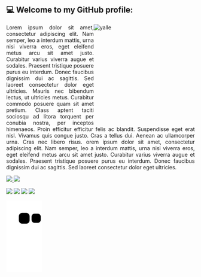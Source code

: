 ## 💻 Welcome to my GitHub profile: 

<p align=justify> 
<img align="right" alt="yalle" height="270" width="270" src="https://media.discordapp.net/attachments/790229238149152771/945705865078538260/3426523_Mesa_de_trabajo_1.png?width=473&height=473">

<p align=justify> Lorem ipsum dolor sit amet, consectetur adipiscing elit. Nam semper, leo a interdum mattis, urna nisi viverra eros, eget eleifend metus arcu sit amet justo. Curabitur varius viverra augue et sodales. Praesent tristique posuere purus eu interdum. Donec faucibus dignissim dui ac sagittis. Sed laoreet consectetur dolor eget ultricies. Mauris nec bibendum lectus, ut ultricies metus. Curabitur commodo posuere quam sit amet pretium. Class aptent taciti sociosqu ad litora torquent per conubia nostra, per inceptos himenaeos. Proin efficitur efficitur felis ac blandit. Suspendisse eget erat nisl. Vivamus quis congue justo. Cras a tellus dui. Aenean ac ullamcorper urna. Cras nec libero risus. orem ipsum dolor sit amet, consectetur adipiscing elit. Nam semper, leo a interdum mattis, urna nisi viverra eros, eget eleifend metus arcu sit amet justo. Curabitur varius viverra augue et sodales. Praesent tristique posuere purus eu interdum. Donec faucibus dignissim dui ac sagittis. Sed laoreet consectetur dolor eget ultricies.

<div align="left">
<a href="https://github.com/yallerocha">
<img width="48%" src="https://github-readme-stats.vercel.app/api?username=yallerocha&show_icons=true&theme=dark&include_all_commits=true&count_private=true"/>
<img width="48%" src="https://github-readme-stats.vercel.app/api/top-langs/?username=yallerocha&layout=compact&langs_count=7&theme=dark&card_width=433"/>
</div>

<a href="https://api.whatsapp.com/send?phone=5583981796615" target="_blank"><img src="https://img.shields.io/badge/WhatsApp-25D366?style=for-the-badge&logo=whatsapp&logoColor=white" target="_blank"></a>
<a href="https://instagram.com/yallerocha" target="_blank"><img src="https://img.shields.io/badge/-Instagram-%23E4405F?style=for-the-badge&logo=instagram&logoColor=white" target="_blank"></a>
<a href="https://twitter.com/yallerocha_" target="_blank"><img src="https://img.shields.io/badge/Twitter-1DA1F2?style=for-the-badge&logo=twitter&logoColor=white" target="_blank"></a>
<a href = "mailto:yalle.rocha2020@gmail.com"><img src="https://img.shields.io/badge/-Gmail-%23333?style=for-the-badge&logo=gmail&logoColor=white" target="_blank"></a>
     
![Snake animation](https://github.com/yallerocha/yallerocha/blob/output/github-contribution-grid-snake.svg)
